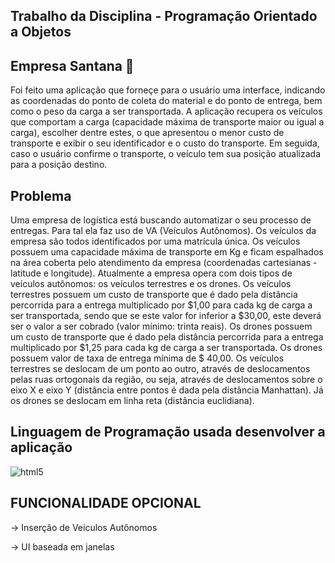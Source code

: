 ## Trabalho da Disciplina - Programação Orientado a Objetos  

## Empresa Santana 🚚
Foi feito uma aplicação que forneçe para o usuário uma interface, indicando as
coordenadas do ponto de coleta do material e do ponto de entrega, bem como o peso da
carga a ser transportada. A aplicação recupera os veículos que comportam a carga
(capacidade máxima de transporte maior ou igual a carga), escolher dentre estes, o que
apresentou o menor custo de transporte e exibir o seu identificador e o custo do transporte.
Em seguida, caso o usuário confirme o transporte, o veículo tem sua posição atualizada
para a posição destino.


## Problema 
Uma empresa de logística está buscando automatizar o seu processo de entregas. Para tal
ela faz uso de VA (Veículos Autônomos). Os veículos da empresa são todos identificados
por uma matrícula única. Os veículos possuem uma capacidade máxima de transporte em
Kg e ficam espalhados na área coberta pelo atendimento da empresa (coordenadas
cartesianas - latitude e longitude). Atualmente a empresa opera com dois tipos de veículos
autônomos: os veículos terrestres e os drones.
Os veículos terrestres possuem um custo de transporte que é dado pela distância percorrida
para a entrega multiplicado por $1,00 para cada kg de carga a ser transportada, sendo que
se este valor for inferior a $30,00, este deverá ser o valor a ser cobrado (valor mínimo: trinta
reais).
Os drones possuem um custo de transporte que é dado pela distância percorrida para a
entrega multiplicado por $1,25 para cada kg de carga a ser transportada. Os drones
possuem valor de taxa de entrega mínima de $ 40,00.
Os veículos terrestres se deslocam de um ponto ao outro, através de deslocamentos pelas
ruas ortogonais da região, ou seja, através de deslocamentos sobre o eixo X e eixo Y
(distância entre pontos é dada pela distância Manhattan). Já os drones se deslocam em
linha reta (distância euclidiana).

## Linguagem de Programação usada desenvolver a aplicação 
  <img align="center" alt="html5" src="https://img.shields.io/badge/Java-ED8B00?style=for-the-badge&logo=java&logoColor=white" />    


## FUNCIONALIDADE OPCIONAL

→ Inserção de Veículos Autônomos

→ UI baseada em janelas

